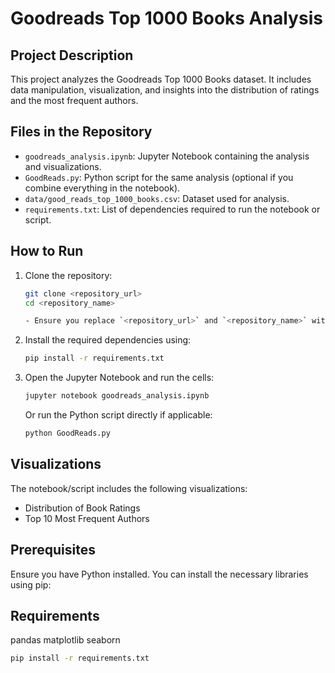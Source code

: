 # Goodreads Top 1000 Books Analysis

## Project Description
This project analyzes the Goodreads Top 1000 Books dataset. It includes data manipulation, visualization, and insights into the distribution of ratings and the most frequent authors.

## Files in the Repository
- `goodreads_analysis.ipynb`: Jupyter Notebook containing the analysis and visualizations.
- `GoodReads.py`: Python script for the same analysis (optional if you combine everything in the notebook).
- `data/good_reads_top_1000_books.csv`: Dataset used for analysis.
- `requirements.txt`: List of dependencies required to run the notebook or script.

## How to Run
1. Clone the repository:
    ```sh
    git clone <repository_url>
    cd <repository_name>

    - Ensure you replace `<repository_url>` and `<repository_name>` with the actual URL and name of your repository.

    ```
2. Install the required dependencies using:
    ```sh
    pip install -r requirements.txt
    ```
3. Open the Jupyter Notebook and run the cells:
    ```sh
    jupyter notebook goodreads_analysis.ipynb
    ```
   Or run the Python script directly if applicable:
    ```sh
    python GoodReads.py
    ```

## Visualizations
The notebook/script includes the following visualizations:
- Distribution of Book Ratings
- Top 10 Most Frequent Authors


## Prerequisites
Ensure you have Python installed. You can install the necessary libraries using pip:

## Requirements

pandas
matplotlib
seaborn

```bash
pip install -r requirements.txt




